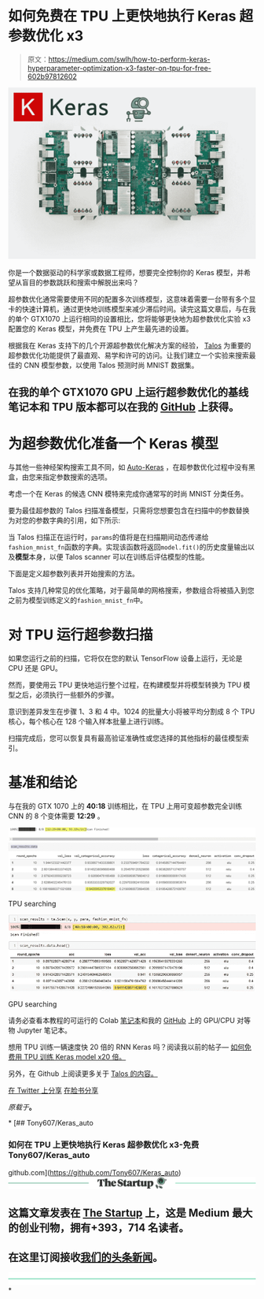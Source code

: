 # 如何免费在 TPU 上更快地执行 Keras 超参数优化 x3

> 原文：<https://medium.com/swlh/how-to-perform-keras-hyperparameter-optimization-x3-faster-on-tpu-for-free-602b97812602>

![](img/c51c6642702342760c754f1b343037c2.png)

你是一个数据驱动的科学家或数据工程师，想要完全控制你的 Keras 模型，并希望从盲目的参数跳跃和搜索中解脱出来吗？

超参数优化通常需要使用不同的配置多次训练模型，这意味着需要一台带有多个显卡的快速计算机，通过更快地训练模型来减少滞后时间。读完这篇文章后，与在我的单个 GTX1070 上运行相同的设置相比，您将能够更快地为超参数优化实验 x3 配置您的 Keras 模型，并免费在 TPU 上产生最先进的设置。

根据我在 Keras 支持下的几个开源超参数优化解决方案的经验， [Talos](https://github.com/autonomio/talos) 为重要的超参数优化功能提供了最直观、易学和许可的访问。让我们建立一个实验来搜索最佳的 CNN 模型参数，以使用 Talos 预测时尚 MNIST 数据集。

## 在我的单个 GTX1070 GPU 上运行超参数优化的基线笔记本和 TPU 版本都可以在我的 [GitHub](https://github.com/Tony607/Keras_auto) 上获得。

# 为超参数优化准备一个 Keras 模型

与其他一些神经架构搜索工具不同，如 [Auto-Keras](https://autokeras.com/) ，在超参数优化过程中没有黑盒，由您来指定参数搜索的选项。

考虑一个在 Keras 的候选 CNN 模特来完成你通常写的时尚 MNIST 分类任务。

要为最佳超参数的 Talos 扫描准备模型，只需将您想要包含在扫描中的参数替换为对您的参数字典的引用，如下所示:

当 Talos 扫描正在运行时，`params`的值将是在扫描期间动态传递给`fashion_mnist_fn`函数的字典。实现该函数将返回`model.fit()`的历史度量输出以及**模型**本身，以便 Talos scanner 可以在训练后评估模型的性能。

下面是定义超参数列表并开始搜索的方法。

Talos 支持几种常见的优化策略，对于最简单的网格搜索，参数组合将被插入到您之前为模型训练定义的`fashion_mnist_fn`中。

# 对 TPU 运行超参数扫描

如果您运行之前的扫描，它将仅在您的默认 TensorFlow 设备上运行，无论是 CPU 还是 GPU。

然而，要使用云 TPU 更快地运行整个过程，在构建模型并将模型转换为 TPU 模型之后，必须执行一些额外的步骤。

意识到差异发生在步骤 1、3 和 4 中。1024 的批量大小将被平均分割成 8 个 TPU 核心，每个核心在 128 个输入样本批量上进行训练。

扫描完成后，您可以恢复具有最高验证准确性或您选择的其他指标的最佳模型索引。

# 基准和结论

与在我的 GTX 1070 上的 **40:18** 训练相比，在 TPU 上用可变超参数完全训练 CNN 的 8 个变体需要 **12:29** 。

![](img/bbdd6cdc279a87464ba9d19511cffa4d.png)

TPU searching

![](img/c10ed1057d07aa02e7612d1e22154e64.png)

GPU searching

请务必查看本教程的可运行的 Colab [笔记本](https://colab.research.google.com/drive/1kpCDInclZHLOvb-9MOgQHUfJfsg8748Z#scrollTo=Nisl1TBijJFp)和我的 [GitHub](https://github.com/Tony607/Keras_auto) 上的 GPU/CPU 对等物 Jupyter 笔记本。

想用 TPU 训练一辆速度快 20 倍的 RNN Keras 吗？阅读我以前的帖子— [如何免费用 TPU 训练 Keras model x20 倍。](https://www.dlology.com/blog/how-to-train-keras-model-x20-times-faster-with-tpu-for-free/)

另外，在 Github 上阅读更多关于 [Talos 的内容。](https://github.com/autonomio/talos)

[在 Twitter 上分享](https://twitter.com/intent/tweet?url=https%3A//www.dlology.com/blog/how-to-perform-keras-hyperparameter-optimization-on-tpu-for-free/&text=How%20to%20perform%20Keras%20hyperparameter%20optimization%20x3%20faster%20on%20TPU%20for%20free) [在脸书分享](https://www.facebook.com/sharer/sharer.php?u=https://www.dlology.com/blog/how-to-perform-keras-hyperparameter-optimization-on-tpu-for-free/)

*原载于*[](https://www.dlology.com/blog/how-to-perform-keras-hyperparameter-optimization-on-tpu-for-free/)**。**

*[](https://github.com/Tony607/Keras_auto) [## Tony607/Keras_auto

### 如何在 TPU 上更快地执行 Keras 超参数优化 x3-免费 Tony607/Keras_auto

github.com](https://github.com/Tony607/Keras_auto) [![](img/308a8d84fb9b2fab43d66c117fcc4bb4.png)](https://medium.com/swlh)

## 这篇文章发表在 [The Startup](https://medium.com/swlh) 上，这是 Medium 最大的创业刊物，拥有+393，714 名读者。

## 在这里订阅接收[我们的头条新闻](http://growthsupply.com/the-startup-newsletter/)。

[![](img/b0164736ea17a63403e660de5dedf91a.png)](https://medium.com/swlh)*